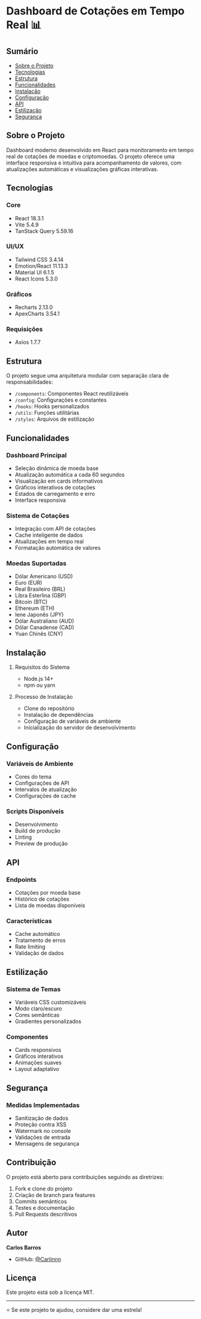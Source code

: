 # Dashboard de Cotações em Tempo Real 📊

## Sumário
- [Sobre o Projeto](#sobre-o-projeto)
- [Tecnologias](#tecnologias)
- [Estrutura](#estrutura)
- [Funcionalidades](#funcionalidades)
- [Instalação](#instalação)
- [Configuração](#configuração)
- [API](#api)
- [Estilização](#estilização)
- [Segurança](#segurança)

## Sobre o Projeto
Dashboard moderno desenvolvido em React para monitoramento em tempo real de cotações de moedas e criptomoedas. O projeto oferece uma interface responsiva e intuitiva para acompanhamento de valores, com atualizações automáticas e visualizações gráficas interativas.

## Tecnologias

### Core
- React 18.3.1
- Vite 5.4.9
- TanStack Query 5.59.16

### UI/UX
- Tailwind CSS 3.4.14
- Emotion/React 11.13.3
- Material UI 6.1.5
- React Icons 5.3.0

### Gráficos
- Recharts 2.13.0
- ApexCharts 3.54.1

### Requisições
- Axios 1.7.7

## Estrutura
O projeto segue uma arquitetura modular com separação clara de responsabilidades:

- `/components`: Componentes React reutilizáveis
- `/config`: Configurações e constantes
- `/hooks`: Hooks personalizados
- `/utils`: Funções utilitárias
- `/styles`: Arquivos de estilização

## Funcionalidades

### Dashboard Principal
- Seleção dinâmica de moeda base
- Atualização automática a cada 60 segundos
- Visualização em cards informativos
- Gráficos interativos de cotações
- Estados de carregamento e erro
- Interface responsiva

### Sistema de Cotações
- Integração com API de cotações
- Cache inteligente de dados
- Atualizações em tempo real
- Formatação automática de valores

### Moedas Suportadas
- Dólar Americano (USD)
- Euro (EUR)
- Real Brasileiro (BRL)
- Libra Esterlina (GBP)
- Bitcoin (BTC)
- Ethereum (ETH)
- Iene Japonês (JPY)
- Dólar Australiano (AUD)
- Dólar Canadense (CAD)
- Yuan Chinês (CNY)

## Instalação

1. Requisitos do Sistema
   - Node.js 14+
   - npm ou yarn

2. Processo de Instalação
   - Clone do repositório
   - Instalação de dependências
   - Configuração de variáveis de ambiente
   - Inicialização do servidor de desenvolvimento

## Configuração

### Variáveis de Ambiente
- Cores do tema
- Configurações de API
- Intervalos de atualização
- Configurações de cache

### Scripts Disponíveis
- Desenvolvimento
- Build de produção
- Linting
- Preview de produção

## API

### Endpoints
- Cotações por moeda base
- Histórico de cotações
- Lista de moedas disponíveis

### Características
- Cache automático
- Tratamento de erros
- Rate limiting
- Validação de dados

## Estilização

### Sistema de Temas
- Variáveis CSS customizáveis
- Modo claro/escuro
- Cores semânticas
- Gradientes personalizados

### Componentes
- Cards responsivos
- Gráficos interativos
- Animações suaves
- Layout adaptativo

## Segurança

### Medidas Implementadas
- Sanitização de dados
- Proteção contra XSS
- Watermark no console
- Validações de entrada
- Mensagens de segurança

## Contribuição
O projeto está aberto para contribuições seguindo as diretrizes:

1. Fork e clone do projeto
2. Criação de branch para features
3. Commits semânticos
4. Testes e documentação
5. Pull Requests descritivos

## Autor

**Carlos Barros**
- GitHub: [@Carlinnn](https://github.com/Carlinnn)

## Licença

Este projeto está sob a licença MIT.

---

⭐ Se este projeto te ajudou, considere dar uma estrela!
